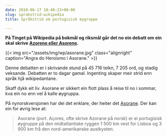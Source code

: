 ```yaml
---
date: 2010-06-17 18:48:23+00:00
slug: sprakstrid-wikipedia
title: Språkstrid om portugisisk øygruppe

---
```


**På Tinget på Wikipedia på bokmål og riksmål går det no ein debatt om ein skal skrive [Azorene eller Asorene](http://no.wikipedia.org/wiki/Wikipedia:Tinget#Azorene_vs_Asorene).**

{{< img src="/assets/img/wp/asorane.jpg" class="alignright" caption="Angra do Heroismo i Asorane." >}}

<!--more-->

Denne debatten er i skrivande stund på 45 716 teikn, 7 205 ord, og stadig veksande. Debatten er to dagar gamal. Ingenting skaper meir strid enn språk hjå wikipedantane.

Skaff dykk eit liv. Asorane er sikkert ein flott plass å reise til no i sommar, kva ein no enn vel å kalle øygruppa.

På nynorskversjonen har dei det enklare, der heiter det [Asorane](http://nn.wikipedia.org/wiki/Asorane). Der kan ein for øvrig lese at:


<blockquote>Asorane (port. Açores, ofte skrive Azorane på norsk) er ei portugisisk øygruppe på den midtatlantiske ryggen 1 500 km vest for Lisboa og 3 900 km frå den nord-amerikanske austkysten.</blockquote>
